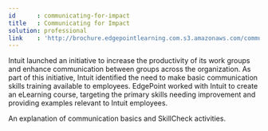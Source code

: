 ```yaml
---
id      : communicating-for-impact
title   : Communicating for Impact
solution: professional
link    : 'http://brochure.edgepointlearning.com.s3.amazonaws.com/communicating-for-impact/_FLASH_EMBED.html'
---
```

Intuit launched an initiative to increase the productivity of its work groups and enhance communication between groups across the organization. As part of this initiative, Intuit identified the need to make basic communication skills training available to employees. EdgePoint worked with Intuit to create an eLearning course, targeting the primary skills needing improvement and providing examples relevant to Intuit employees.

An explanation of communication basics and SkillCheck activities.
